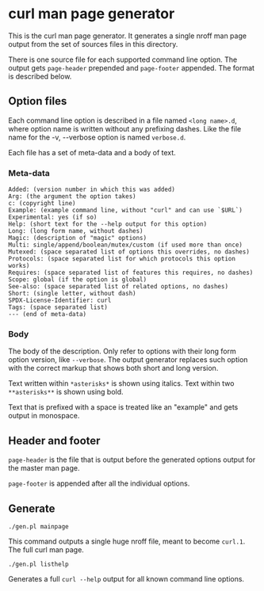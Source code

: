 <!--
  Copyright (C) Daniel Stenberg, <daniel@haxx.se>, et al.

  SPDX-License-Identifier: curl
-->

# curl man page generator

This is the curl man page generator. It generates a single nroff man page
output from the set of sources files in this directory.

There is one source file for each supported command line option. The output
gets `page-header` prepended and `page-footer` appended. The format is
described below.

## Option files

Each command line option is described in a file named `<long name>.d`, where
option name is written without any prefixing dashes. Like the file name for
the -v, --verbose option is named `verbose.d`.

Each file has a set of meta-data and a body of text.

### Meta-data

    Added: (version number in which this was added)
    Arg: (the argument the option takes)
    c: (copyright line)
    Example: (example command line, without "curl" and can use `$URL`)
    Experimental: yes (if so)
    Help: (short text for the --help output for this option)
    Long: (long form name, without dashes)
    Magic: (description of "magic" options)
    Multi: single/append/boolean/mutex/custom (if used more than once)
    Mutexed: (space separated list of options this overrides, no dashes)
    Protocols: (space separated list for which protocols this option works)
    Requires: (space separated list of features this requires, no dashes)
    Scope: global (if the option is global)
    See-also: (space separated list of related options, no dashes)
    Short: (single letter, without dash)
    SPDX-License-Identifier: curl
    Tags: (space separated list)
    --- (end of meta-data)

### Body

The body of the description. Only refer to options with their long form option
version, like `--verbose`. The output generator replaces such option with the
correct markup that shows both short and long version.

Text written within `*asterisks*` is shown using italics. Text within two
`**asterisks**` is shown using bold.

Text that is prefixed with a space is treated like an "example" and gets
output in monospace.

## Header and footer

`page-header` is the file that is output before the generated options output
for the master man page.

`page-footer` is appended after all the individual options.

## Generate

`./gen.pl mainpage`

This command outputs a single huge nroff file, meant to become `curl.1`. The
full curl man page.

`./gen.pl listhelp`

Generates a full `curl --help` output for all known command line options.
